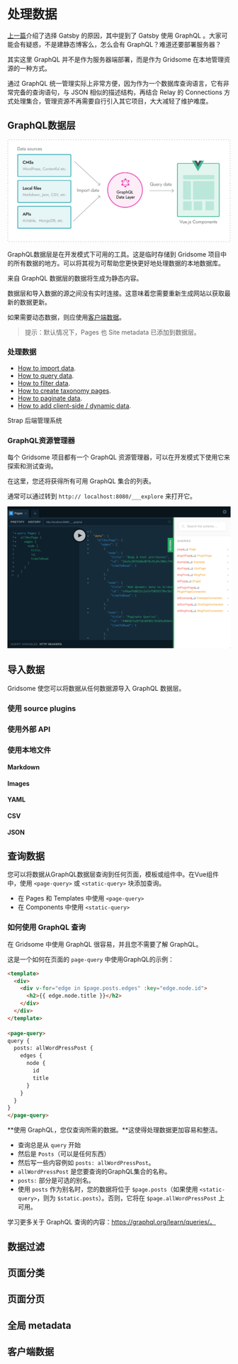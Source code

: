 # 处理数据

[上一篇](https://blog.crimx.com/2019/04/18/搭建-gatsby-博客一：为什么选-gatsby/)介绍了选择 Gatsby 的原因，其中提到了 Gatsby 使用 GraphQL 。大家可能会有疑惑，不是建静态博客么，怎么会有 GraphQL？难道还要部署服务器？

其实这里 GraphQL 并不是作为服务器端部署，而是作为 Gridsome 在本地管理资源的一种方式。

通过 GraphQL 统一管理实际上非常方便，因为作为一个数据库查询语言，它有非常完备的查询语句，与 JSON 相似的描述结构，再结合 Relay 的 Connections 方式处理集合，管理资源不再需要自行引入其它项目，大大减轻了维护难度。

## GraphQL数据层

![Import data](assets/import-data.eb9be63.3e0083b3c8c40a300ab593b006f88025.png)

GraphQL数据层是在开发模式下可用的工具。这是临时存储到 Gridsome 项目中的所有数据的地方。可以将其视为可帮助您更快更好地处理数据的本地数据库。

来自 GraphQL 数据层的数据将生成为静态内容。

数据层和导入数据的源之间没有实时连接。这意味着您需要重新生成网站以获取最新的数据更新。

如果需要动态数据，则应使用[客户端数据](https://gridsome.org/docs/client-side-data/)。

> 提示：默认情况下，Pages 也 Site metadata 已添加到数据层。



### 处理数据

- [How to import data](https://gridsome.org/docs/fetching-data/).
- [How to query data](https://gridsome.org/docs/querying-data/).
- [How to filter data](https://gridsome.org/docs/filtering-data/).
- [How to create taxonomy pages](https://gridsome.org/docs/taxonomies/).
- [How to paginate data](https://gridsome.org/docs/pagination/).
- [How to add client-side / dynamic data](https://gridsome.org/docs/client-side-data/).

Strap 后端管理系统

### GraphQL资源管理器

每个 Gridsome 项目都有一个 GraphQL 资源管理器，可以在开发模式下使用它来探索和测试查询。

在这里，您还将获得所有可用 GraphQL 集合的列表。

通常可以通过转到 `http:// localhost:8080/___explore` 来打开它。

![graphql-explorer](assets/graphql-explorer.4030e6b.21e0efa2e65d5dd41fd0f3d68d76b5cd.png)



## 导入数据

Gridsome 使您可以将数据从任何数据源导入 GraphQL 数据层。

### 使用 source plugins

### 使用外部 API

### 使用本地文件

#### Markdown

#### Images

#### YAML

#### CSV

#### JSON



## 查询数据

您可以将数据从GraphQL数据层查询到任何页面，模板或组件中。在Vue组件中，使用 `<page-query>` 或 `<static-query>` 块添加查询。

- 在 Pages 和 Templates 中使用 `<page-query>`
- 在 Components 中使用 `<static-query>`

### 如何使用 GraphQL 查询

在 Gridsome 中使用 GraphQL 很容易，并且您不需要了解 GraphQL。

这是一个如何在页面的 `page-query` 中使用GraphQL的示例：

```html
<template>
  <div>
    <div v-for="edge in $page.posts.edges" :key="edge.node.id">
      <h2>{{ edge.node.title }}</h2>
    </div>
  </div>
</template>

<page-query>
query {
  posts: allWordPressPost {
    edges {
      node {
        id
        title
      }
    }
  }
}
</page-query>
```

**使用 GraphQL，您仅查询所需的数据。**这使得处理数据更加容易和整洁。

- 查询总是从 `query` 开始
- 然后是 `Posts`（可以是任何东西）
- 然后写一些内容例如 `posts: allWordPressPost`。
- `allWordPressPost` 是您要查询的GraphQL集合的名称。 
- `posts:` 部分是可选的别名。
- 使用 `posts` 作为别名时，您的数据将位于 `$page.posts`（如果使用 `<static-query>`，则为 `$static.posts`）。否则，它将在 `$page.allWordPressPost` 上可用。

学习更多关于 GraphQL 查询的内容：https://graphql.org/learn/queries/。



## 数据过滤

## 页面分类

## 页面分页

## 全局 metadata

## 客户端数据

